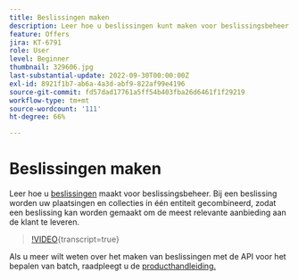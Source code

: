 ```yaml
---
title: Beslissingen maken
description: Leer hoe u beslissingen kunt maken voor beslissingsbeheer. Bij een beslissing worden uw plaatsingen en collecties in één entiteit gecombineerd, zodat een beslissing kan worden gemaakt om de meest relevante aanbieding aan de klant te leveren.
feature: Offers
jira: KT-6791
role: User
level: Beginner
thumbnail: 329606.jpg
last-substantial-update: 2022-09-30T00:00:00Z
exl-id: 8921f1b7-ab6a-4a3d-abf9-822af99e4196
source-git-commit: fd57dad17761a5ff54b403fba26d6461f1f29219
workflow-type: tm+mt
source-wordcount: '111'
ht-degree: 66%

---
```


# Beslissingen maken

Leer hoe u [beslissingen](https://experienceleague.adobe.com/docs/journey-optimizer/using/offer-decisioning/create-manage-activities/create-offer-activities.html?lang=nl-NL) maakt voor beslissingsbeheer. Bij een beslissing worden uw plaatsingen en collecties in één entiteit gecombineerd, zodat een beslissing kan worden gemaakt om de meest relevante aanbieding aan de klant te leveren.

>[!VIDEO](https://video.tv.adobe.com/v/329606?quality=12&learn=on){transcript=true}

Als u meer wilt weten over het maken van beslissingen met de API voor het bepalen van batch, raadpleegt u de [producthandleiding.](https://experienceleague.adobe.com/docs/journey-optimizer/using/offer-decisioning/api-reference/offer-delivery-api/batch-decisioning-api.html?lang=nl-NL)
